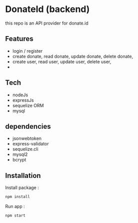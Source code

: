 # DonateId (backend)
this repo is an API provider for donate.id

## Features

- login / register
- create donate, read donate, update donate, delete donate,
- create user, read user, update user, delete user,
- 

## Tech

- nodeJs
- expressJs
- sequelize ORM
- mysql


## dependencies
- jsonwebtoken
- express-validator
- sequelize.cli
- mysql2
- bcrypt

## Installation

Install package : 
```sh
npm install
```

Run app :
```sh
npm start
```

